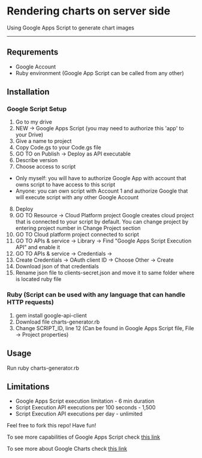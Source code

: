 # Rendering charts on server side

Using Google Apps Script to generate chart images
___

## Requrements
  - Google Account
  - Ruby environment (Google App Script can be called from any other)

## Installation

### Google Script Setup
1. Go to my drive
2. NEW -> Google Apps Script (you may need to authorize this 'app' to your Drive)
3. Give a name to project
4. Copy Code.gs to your Code.gs file
5. GO TO on Publish -> Deploy as API executable
6. Describe version
7. Choose access to script
  - Only myself: you will have to authorize Google App with account that owns script to have access to this script
  - Anyone: you can own script with Account 1 and authorize Google that will execute script with any other Google Account
8. Deploy
9. GO TO Resource -> Cloud Platform project
  Google creates cloud project that is connected to your script by default. You can change project by entering project number in Change Project section
10. GO TO Cloud platform project connected to script
11. GO TO APIs & service -> Library -> Find "Google Apps Script Execution API" and enable it
12. GO TO APIs & service -> Credentials -> 
13. Create Credentials -> OAuth client ID -> Choose Other -> Create
14. Download json of that credentials
15. Rename json file to clients-secret.json and move it to same folder where is located ruby file



### Ruby (Script can be used with any language that can handle HTTP requests)
1. gem install google-api-client
2. Download file charts-generator.rb
3. Change SCRIPT_ID, line 12 (Can be found in Google Apps Script file, File -> Project properties)

## Usage
  Run ruby charts-generator.rb


## Limitations
* Google Apps Script execution limitation - 6 min duration
* Script Execution API executions per 100 seconds - 1,500  
* Script Execution API executions per day - unlimited


Feel free to fork this repo! Have fun!

To see more capabilities of Google Apps Script check [this link](https://developers.google.com/apps-script?ref=mal3ta)

To see more about Google Charts check [this link](https://developers.google.com/chart/interactive/docs/gallery?ref=mal3ta)
